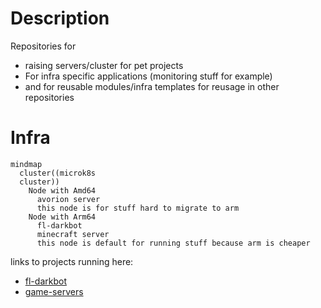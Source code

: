 # Description

Repositories for
- raising servers/cluster for pet projects
- For infra specific applications (monitoring stuff for example)
- and for reusable modules/infra templates for reusage in other repositories

# Infra

```mermaid
mindmap
  cluster((microk8s
  cluster))
    Node with Amd64
      avorion server
      this node is for stuff hard to migrate to arm
    Node with Arm64
      fl-darkbot
      minecraft server
      this node is default for running stuff because arm is cheaper
```

links to projects running here:
- [fl-darkbot](<https://github.com/darklab8/fl-darkbot>)
- [game-servers](<https://github.com/darklab8/infra-game-servers>)
